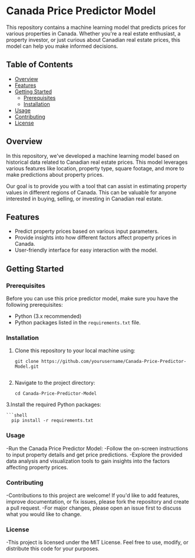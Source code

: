 # Canada Price Predictor Model

This repository contains a machine learning model that predicts prices for various properties in Canada. Whether you're a real estate enthusiast, a property investor, or just curious about Canadian real estate prices, this model can help you make informed decisions.

## Table of Contents
- [Overview](#overview)
- [Features](#features)
- [Getting Started](#getting-started)
  - [Prerequisites](#prerequisites)
  - [Installation](#installation)
- [Usage](#usage)
- [Contributing](#contributing)
- [License](#license)

## Overview

In this repository, we've developed a machine learning model based on historical data related to Canadian real estate prices. This model leverages various features like location, property type, square footage, and more to make predictions about property prices.

Our goal is to provide you with a tool that can assist in estimating property values in different regions of Canada. This can be valuable for anyone interested in buying, selling, or investing in Canadian real estate.

## Features

- Predict property prices based on various input parameters.
- Provide insights into how different factors affect property prices in Canada.
- User-friendly interface for easy interaction with the model.

## Getting Started

### Prerequisites

Before you can use this price predictor model, make sure you have the following prerequisites:

- Python (3.x recommended)
- Python packages listed in the `requirements.txt` file.

### Installation

1. Clone this repository to your local machine using:

   ```shell
   git clone https://github.com/yourusername/Canada-Price-Predictor-Model.git


2. Navigate to the project directory:

   ```shell
   cd Canada-Price-Predictor-Model

3.Install the required Python packages:

    ```shell
      pip install -r requirements.txt


### Usage
-Run the Canada Price Predictor Model:
-Follow the on-screen instructions to input property details and get price predictions.
-Explore the provided data analysis and visualization tools to gain insights into the factors affecting property prices.



### Contributing
-Contributions to this project are welcome! If you'd like to add features, improve documentation, or fix issues, please fork the repository and create a pull request.
-For major changes, please open an issue first to discuss what you would like to change.


### License
-This project is licensed under the MIT License. Feel free to use, modify, or distribute this code for your purposes.
